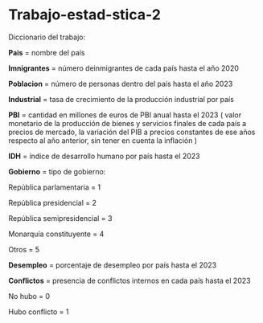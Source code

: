 # Trabajo-estad-stica-2

Diccionario del trabajo:

**Pais** = nombre del país

**Imnigrantes** = número deinmigrantes de cada país hasta el año 2020

**Poblacion** = número de personas dentro del país hasta el año 2023

**Industrial** = tasa de crecimiento de la producción industrial por país 

**PBI** = cantidad en millones de euros de PBI anual hasta el 2023 ( valor monetario de la producción de bienes y servicios finales de cada país a precios de mercado,  la variación del PIB a precios constantes de ese años respecto al año anterior, sin tener en cuenta la inflación )

**IDH** = índice de desarrollo humano por país hasta el 2023

**Gobierno** = tipo de gobierno:

  República parlamentaria = 1

  República presidencial = 2

  República semipresidencial = 3

  Monarquía constituyente = 4

  Otros = 5

**Desempleo** = porcentaje de desempleo por país hasta el 2023

**Conflictos** = presencia de conflictos internos en cada país hasta el 2023

No hubo = 0

Hubo conflicto = 1

















